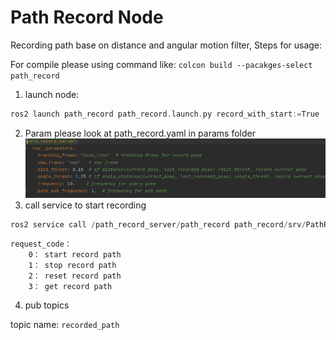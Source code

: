 # Path Record Node

Recording path base on distance and angular motion filter, Steps for usage:

For compile please using command like: ```colcon build --pacakges-select path_record```

1. launch node:

```asm
ros2 launch path_record path_record.launch.py record_with_start:=True
```
2. Param please look at path_record.yaml in params folder
![img.png](resources/params.png)
3. call service to start recording

```asm
ros2 service call /path_record_server/path_record path_record/srv/PathRecord "{ request_code: 0 }"
```

    request_code：   
        0： start record path  
        1： stop record path  
        2： reset record path  
        3： get record path   

4. pub topics

topic name: `recorded_path`
